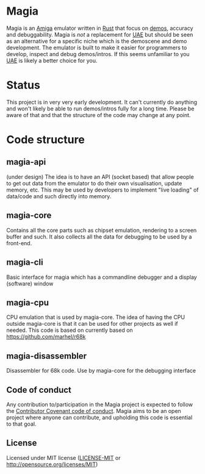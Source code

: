 # Magia

Magia is an [Amiga](https://en.wikipedia.org/wiki/Amiga) emulator written in [Rust](https://www.rust-lang.org) that focus on [demos](https://en.wikipedia.org/wiki/Demoscene), accuracy and debuggability.
Magia is *not* a replacement for [UAE](https://fs-uae.net) but should be seen as an alternative for a specific niche which is the demoscene and demo development.
The emulator is built to make it easier for programmers to develop, inspect and debug demos/intros. If this seems unfamiliar to you [UAE](https://fs-uae.net) is likely a better choice for you.

# Status

This project is in very very early development. It can't currently do anything and won't likely be able to run demos/intros fully for a long time. Please be aware of that and that the structure of the code may change at any point.

# Code structure

## magia-api

(under design) The idea is to have an API (socket based) that allow people to get out data from the emulator to do their own visualisation, update memory, etc. This may be used by developers to implement "live loading" of data/code and such directly into memory.

## magia-core

Contains all the core parts such as chipset emulation, rendering to a screen buffer and such. It also collects all the data for debugging to be used by a front-end.

## magia-cli

Basic interface for magia which has a commandline debugger and a display (software) window

## magia-cpu

CPU emulation that is used by magia-core. The idea of having the CPU outside magia-core is that it can be used for other projects as well if needed. This code is based on currently based on https://github.com/marhel/r68k

## magia-disassembler

Disassembler for 68k code. Use by magia-core for the debugging interface

## Code of conduct

Any contribution to/participation in the Magia project is expected to follow the [Contributor Covenant code of conduct](code-of-conduct.md). Magia aims to be an open project where anyone can contribute, and upholding this code is essential to that goal.

## License

Licensed under MIT license ([LICENSE-MIT](LICENSE-MIT) or http://opensource.org/licenses/MIT)

